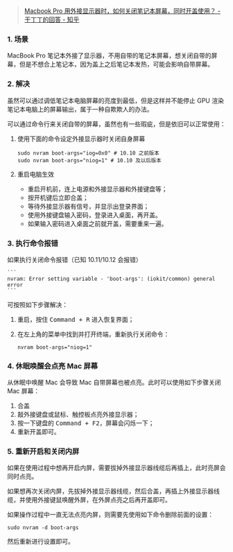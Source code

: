 > [Macbook Pro 用外接显示器时，如何关闭笔记本屏幕，同时开盖使用？ - 于丁丁的回答 - 知乎](https://www.zhihu.com/question/22993457/answer/141122746)

### 1. 场景

MacBook Pro 笔记本外接了显示器，不用自带的笔记本屏幕，想关闭自带的屏幕，但是不想合上笔记本，因为盖上之后笔记本发热，可能会影响自带屏幕。

### 2. 解决

虽然可以通过调低笔记本电脑屏幕的亮度到最低，但是这样并不能停止 GPU 渲染笔记本电脑上的屏幕输出，属于一种自欺欺人的办法。

可以通过命令行来关闭自带的屏幕，虽然也有一些瑕疵，但是依旧可以正常使用：

1. 使用下面的命令设定外接显示器时关闭自身屏幕

    ```shell
    sudo nvram boot-args="iog=0x0" # 10.10 之前版本
    sudo nvram boot-args="niog=1" # 10.10 及以后版本
    ```

2. 重启电脑生效

    - 重启开机前，连上电源和外接显示器和外接键盘等；
    - 按开机键后立即合盖；
    - 等待外接显示器有信号，并显示出登录界面；
    - 使用外接键盘输入密码，登录进入桌面，再开盖。
    - 如果输入密码进入桌面之前就开盖，需要重来一遍。

### 3. 执行命令报错

如果执行关闭命令报错（已知 10.11/10.12 会报错）

    ```
    nvram: Error setting variable - 'boot-args': (iokit/common) general error
    ```
    
可按照如下步骤解决：

1. 重启，按住 <kbd>Command + R</kbd> 进入恢复界面；
2. 在左上角的菜单中找到并打开终端，重新执行关闭命令：

    ```shell
    nvram boot-args="niog=1"
    ```

### 4. 休眠唤醒会点亮 Mac 屏幕

从休眠中唤醒 Mac 会导致 Mac 自带屏幕也被点亮。此时可以使用如下步骤关闭 Mac 屏幕：

1. 合盖
2. 敲外接键盘或鼠标、触控板点亮外接显示器；
3. 按一下键盘的 <kbd>Command + F2</kbd>，屏幕会闪烁一下；
4. 重新开盖即可。

### 5. 重新开启和关闭内屏

如果在使用过程中想再开启内屏，需要拔掉外接显示器线缆后再插上，此时亮屏会同时点亮。

如果想再次关闭内屏，先拔掉外接显示器线缆，然后合盖，再插上外接显示器线缆，并使用外接键鼠唤醒外屏，在外屏点亮之后再开盖即可。

如果操作过程中一直无法点亮内屏，则需要先使用如下命令删除前面的设置：

```shell
sudo nvram -d boot-args
```

然后重新进行设置即可。


